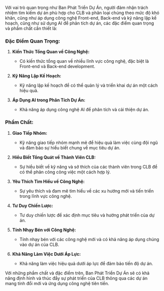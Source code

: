 Với vai trò quan trọng như Ban Phát Triển Dự Án, người đảm nhận trách nhiệm tìm kiếm dự án phù hợp cho CLB và phân loại chúng theo mức độ khó khăn, cũng như áp dụng công nghệ Front-end, Back-end và kỹ năng lập kế hoạch, cũng như sử dụng AI để phân tích dự án, các đặc điểm quan trọng và phẩm chất cần thiết là:

### Đặc Điểm Quan Trọng:

1. **Kiến Thức Tổng Quan về Công Nghệ:**
    
    - Có kiến thức tổng quan về nhiều lĩnh vực công nghệ, đặc biệt là Front-end và Back-end development.
2. **Kỹ Năng Lập Kế Hoạch:**
    
    - Kỹ năng lập kế hoạch để có thể quản lý và triển khai dự án một cách hiệu quả.
3. **Áp Dụng AI trong Phân Tích Dự Án:**
    
    - Khả năng áp dụng công nghệ AI để phân tích và cải thiện dự án.

### Phẩm Chất:

1. **Giao Tiếp Nhóm:**
    
    - Kỹ năng giao tiếp nhóm mạnh mẽ để hiệu quả làm việc cùng đội ngũ và đảm bảo sự hiểu biết chung về mục tiêu dự án.
2. **Hiểu Biết Tổng Quát về Thành Viên CLB:**
    
    - Sự hiểu biết về kỹ năng và sở thích của các thành viên trong CLB để có thể phân công công việc một cách hợp lý.
3. **Yêu Thích Tìm Hiểu về Công Nghệ:**
    
    - Sự yêu thích và đam mê tìm hiểu về các xu hướng mới và tiến triển trong lĩnh vực công nghệ.
4. **Tư Duy Chiến Lược:**
    
    - Tư duy chiến lược để xác định mục tiêu và hướng phát triển của dự án.
5. **Tính Nhạy Bén với Công Nghệ:**
    
    - Tính nhạy bén với các công nghệ mới và có khả năng áp dụng chúng vào dự án của CLB.
6. **Khả Năng Làm Việc Dưới Áp Lực:**
    
    - Khả năng làm việc hiệu quả dưới áp lực để đảm bảo tiến độ dự án.

Với những phẩm chất và đặc điểm trên, Ban Phát Triển Dự Án sẽ có khả năng định hình và thúc đẩy sự phát triển của CLB thông qua các dự án mang tính đổi mới và ứng dụng công nghệ tiên tiến.